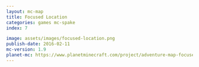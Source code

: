 ```yaml
---
layout: mc-map
title: Focused Location
categories: games mc-spake
index: 7

image: assets/images/focused-location.png
publish-date: 2016-02-11
mc-version: 1.9
planet-mc: https://www.planetminecraft.com/project/adventure-map-focused-location/
---
```

